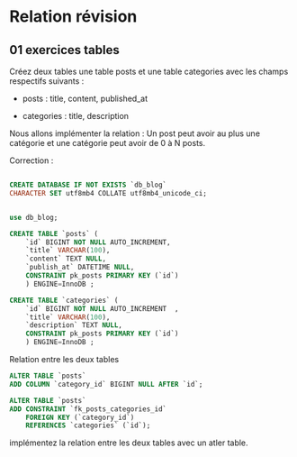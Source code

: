 # Relation révision

## 01 exercices tables

Créez deux tables une table posts et une table categories avec les champs respectifs suivants :

- posts : title, content, published_at

- categories : title, description

Nous allons implémenter la relation : Un post peut avoir au plus une catégorie et une catégorie peut avoir de 0 à N posts. 

Correction :

```sql

CREATE DATABASE IF NOT EXISTS `db_blog`
CHARACTER SET utf8mb4 COLLATE utf8mb4_unicode_ci;


use db_blog;

CREATE TABLE `posts` (
    `id` BIGINT NOT NULL AUTO_INCREMENT, 
    `title` VARCHAR(100),
    `content` TEXT NULL,
    `publish_at` DATETIME NULL,
    CONSTRAINT pk_posts PRIMARY KEY (`id`)
    ) ENGINE=InnoDB ;

CREATE TABLE `categories` (
    `id` BIGINT NOT NULL AUTO_INCREMENT  , 
    `title` VARCHAR(100),
    `description` TEXT NULL,
    CONSTRAINT pk_posts PRIMARY KEY (`id`)
    ) ENGINE=InnoDB ;

``` 

Relation entre les deux tables 

```sql
ALTER TABLE `posts` 
ADD COLUMN `category_id` BIGINT NULL AFTER `id`;

ALTER TABLE `posts` 
ADD CONSTRAINT `fk_posts_categories_id` 
    FOREIGN KEY (`category_id`) 
    REFERENCES `categories` (`id`);
```

implémentez la relation entre les deux tables avec un atler table.